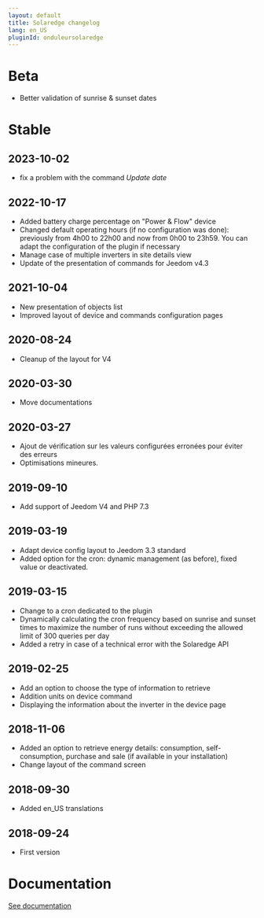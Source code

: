 ```yaml
---
layout: default
title: Solaredge changelog
lang: en_US
pluginId: onduleursolaredge
---
```


# Beta

- Better validation of sunrise & sunset dates

# Stable

## 2023-10-02

- fix a problem with the command *Update date*

## 2022-10-17

- Added battery charge percentage on "Power & Flow" device
- Changed default operating hours (if no configuration was done): previously from 4h00 to 22h00 and now from 0h00 to 23h59. You can adapt the configuration of the plugin if necessary
- Manage case of multiple inverters in site details view
- Update of the presentation of commands for Jeedom v4.3

## 2021-10-04

- New presentation of objects list
- Improved layout of device and commands configuration pages

## 2020-08-24

- Cleanup of the layout for V4

## 2020-03-30

- Move documentations

## 2020-03-27

- Ajout de vérification sur les valeurs configurées erronées pour éviter des erreurs
- Optimisations mineures.

## 2019-09-10

- Add support of Jeedom V4 and PHP 7.3

## 2019-03-19

- Adapt device config layout to Jeedom 3.3 standard
- Added option for the cron: dynamic management (as before), fixed value or deactivated.

## 2019-03-15

- Change to a cron dedicated to the plugin
- Dynamically calculating the cron frequency based on sunrise and sunset times to maximize the number of runs without exceeding the allowed limit of 300 queries per day
- Added a retry in case of a technical error with the Solaredge API

## 2019-02-25

- Add an option to choose the type of information to retrieve
- Addition units on device command
- Displaying the information about the inverter in the device page

## 2018-11-06

- Added an option to retrieve energy details: consumption, self-consumption, purchase and sale (if available in your installation)
- Change layout of the command screen

## 2018-09-30

- Added en_US translations

## 2018-09-24

- First version

# Documentation

[See documentation]({{site.baseurl}}/{{page.pluginId}}/{{page.lang}})
